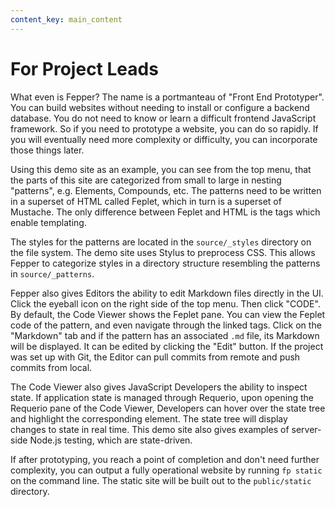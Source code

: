 ```yaml
---
content_key: main_content
---
```

# For Project Leads

What even is Fepper? The name is a portmanteau of "Front End Prototyper". You 
can build websites without needing to install or configure a backend database. 
You do not need to know or learn a difficult frontend JavaScript framework. So 
if you need to prototype a website, you can do so rapidly. If you will 
eventually need more complexity or difficulty, you can incorporate those things 
later.

Using this demo site as an example, you can see from the top menu, that the 
parts of this site are categorized from small to large in nesting "patterns", 
e.g. Elements, Compounds, etc. The patterns need to be written in a superset of 
HTML called Feplet, which in turn is a superset of Mustache. The only difference 
between Feplet and HTML is the tags which enable templating.

The styles for the patterns are located in the `source/_styles` directory on 
the file system. The demo site uses Stylus to preprocess CSS. This allows Fepper 
to categorize styles in a directory structure resembling the patterns in 
`source/_patterns`.

Fepper also gives Editors the ability to edit Markdown files directly in the UI. 
Click the eyeball icon on the right side of the top menu. Then click "CODE". By 
default, the Code Viewer shows the Feplet pane. You can view the Feplet code of 
the pattern, and even navigate through the linked tags. Click on the "Markdown" 
tab and if the pattern has an associated `.md` file, its Markdown will be 
displayed. It can be edited by clicking the "Edit" button. If the project was 
set up with Git, the Editor can pull commits from remote and push commits from 
local.

The Code Viewer also gives JavaScript Developers the ability to inspect state. 
If application state is managed through Requerio, upon opening the Requerio pane 
of the Code Viewer, Developers can hover over the state tree and highlight the 
corresponding element. The state tree will display changes to state in real 
time. This demo site also gives examples of server-side Node.js testing, which 
are state-driven.

If after prototyping, you reach a point of completion and don't need further 
complexity, you can output a fully operational website by running `fp static` 
on the command line. The static site will be built out to the `public/static` 
directory.
